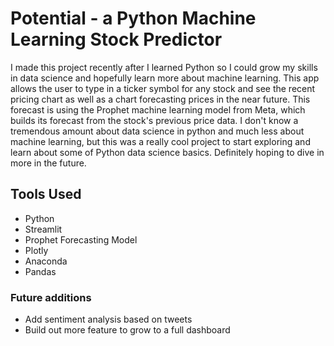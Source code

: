 # Potential - a Python Machine Learning Stock Predictor

I made this project recently after I learned Python so I could grow my skills in data science and hopefully learn more about machine learning. This app allows the user to type in a ticker symbol for any stock and see the recent pricing chart as well as a chart forecasting prices in the near future. This forecast is using the Prophet machine learning model from Meta, which builds its forecast from the stock's previous price data. I don't know a tremendous amount about data science in python and much less about machine learning, but this was a really cool project to start exploring and learn about some of Python data science basics. Definitely hoping to dive in more in the future.

## Tools Used

- Python
- Streamlit
- Prophet Forecasting Model
- Plotly
- Anaconda
- Pandas

<!-- ### `Check it out here`
[Champ View](https://lol-react-app.vercel.app/) -->

### Future additions
- Add sentiment analysis based on tweets
- Build out more feature to grow to a full dashboard


